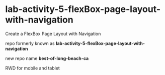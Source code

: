 # lab-activity-5-flexBox-page-layout-with-navigation

Create a FlexBox Page Layout with Navigation

repo formerly known as **lab-activity-5-flexBox-page-layout-with-navigation**

new repo name **best-of-long-beach-ca**

RWD for mobile and tablet
